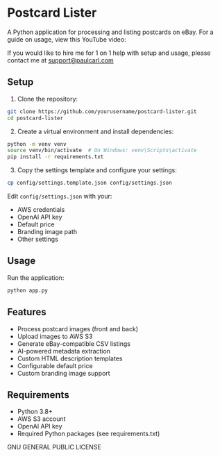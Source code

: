 # Postcard Lister

A Python application for processing and listing postcards on eBay. For a guide on usage, view this YouTube video:

If you would like to hire me for 1 on 1 help with setup and usage, please contact me at support@paulcarl.com

## Setup

1. Clone the repository:
```bash
git clone https://github.com/yourusername/postcard-lister.git
cd postcard-lister
```

2. Create a virtual environment and install dependencies:
```bash
python -m venv venv
source venv/bin/activate  # On Windows: venv\Scripts\activate
pip install -r requirements.txt
```

3. Copy the settings template and configure your settings:
```bash
cp config/settings.template.json config/settings.json
```
Edit `config/settings.json` with your:
- AWS credentials
- OpenAI API key
- Default price
- Branding image path
- Other settings

## Usage

Run the application:
```bash
python app.py
```

## Features

- Process postcard images (front and back)
- Upload images to AWS S3
- Generate eBay-compatible CSV listings
- AI-powered metadata extraction
- Custom HTML description templates
- Configurable default price
- Custom branding image support

## Requirements

- Python 3.8+
- AWS S3 account
- OpenAI API key
- Required Python packages (see requirements.txt)

GNU GENERAL PUBLIC LICENSE
